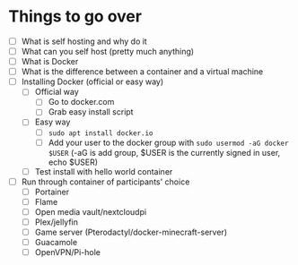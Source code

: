 # Things to go over

- [ ] What is self hosting and why do it
- [ ] What can you self host (pretty much anything)
- [ ] What is Docker
- [ ] What is the difference between a container and a virtual machine
- [ ] Installing Docker (official or easy way)
  - [ ] Official way
    - [ ] Go to docker.com
    - [ ] Grab easy install script
  - [ ] Easy way
    - [ ] `sudo apt install docker.io`
    - [ ] Add your user to the docker group with `sudo usermod -aG docker $USER` (-aG is add group, $USER is the currently signed in user, echo $USER)
  - [ ] Test install with hello world container
- [ ] Run through container of participants' choice
  - [ ] Portainer
  - [ ] Flame
  - [ ] Open media vault/nextcloudpi
  - [ ] Plex/jellyfin
  - [ ] Game server (Pterodactyl/docker-minecraft-server)
  - [ ] Guacamole
  - [ ] OpenVPN/Pi-hole
